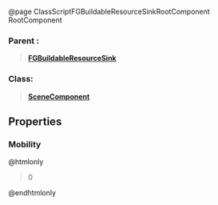 @page ClassScriptFGBuildableResourceSinkRootComponent RootComponent
### Parent :
<b><a href="_class_script_f_g_buildable_resource_sink.html"><blockquote>FGBuildableResourceSink</blockquote></a></b>
### Class:
<b><a href="_class_script_scene_component.html"><blockquote>SceneComponent</blockquote></a></b>
## Properties
### Mobility
@htmlonly
<blockquote>0</blockquote>
@endhtmlonly

